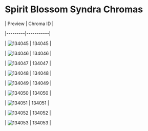 # Spirit Blossom Syndra Chromas


| Preview | Chroma ID |

|---------|-----------|

| ![134045](https://raw.communitydragon.org/latest/plugins/rcp-be-lol-game-data/global/default/v1/champion-chroma-images/134/134045.png) | 134045 |

| ![134046](https://raw.communitydragon.org/latest/plugins/rcp-be-lol-game-data/global/default/v1/champion-chroma-images/134/134046.png) | 134046 |

| ![134047](https://raw.communitydragon.org/latest/plugins/rcp-be-lol-game-data/global/default/v1/champion-chroma-images/134/134047.png) | 134047 |

| ![134048](https://raw.communitydragon.org/latest/plugins/rcp-be-lol-game-data/global/default/v1/champion-chroma-images/134/134048.png) | 134048 |

| ![134049](https://raw.communitydragon.org/latest/plugins/rcp-be-lol-game-data/global/default/v1/champion-chroma-images/134/134049.png) | 134049 |

| ![134050](https://raw.communitydragon.org/latest/plugins/rcp-be-lol-game-data/global/default/v1/champion-chroma-images/134/134050.png) | 134050 |

| ![134051](https://raw.communitydragon.org/latest/plugins/rcp-be-lol-game-data/global/default/v1/champion-chroma-images/134/134051.png) | 134051 |

| ![134052](https://raw.communitydragon.org/latest/plugins/rcp-be-lol-game-data/global/default/v1/champion-chroma-images/134/134052.png) | 134052 |

| ![134053](https://raw.communitydragon.org/latest/plugins/rcp-be-lol-game-data/global/default/v1/champion-chroma-images/134/134053.png) | 134053 |